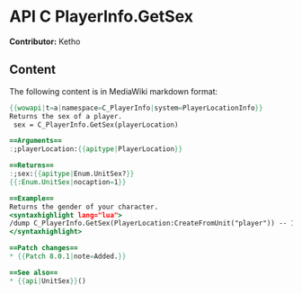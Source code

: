 # API C PlayerInfo.GetSex

**Contributor:** Ketho

## Content

The following content is in MediaWiki markdown format:

```mediawiki
{{wowapi|t=a|namespace=C_PlayerInfo|system=PlayerLocationInfo}}
Returns the sex of a player.
 sex = C_PlayerInfo.GetSex(playerLocation)

==Arguments==
:;playerLocation:{{apitype|PlayerLocation}}

==Returns==
:;sex:{{apitype|Enum.UnitSex?}}
{{:Enum.UnitSex|nocaption=1}}

==Example==
Returns the gender of your character.
<syntaxhighlight lang="lua">
/dump C_PlayerInfo.GetSex(PlayerLocation:CreateFromUnit("player")) -- 1 (Female)
</syntaxhighlight>

==Patch changes==
* {{Patch 8.0.1|note=Added.}}

==See also==
* {{api|UnitSex}}()
```